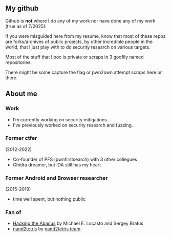 ## My github
Github is __not__ where I do any of my work nor have done any of my work (true as of 7/2025).

If you were misguided here from my resume, know that most of these repos are forks/archives of public projects, by other incredible people in the world, that I just play with to do security research on various targets. 

Most of the stuff that I poc is private or scraps in 3 goofily named repositories. 

There might be some capture the flag or pwn2own attempt scraps here or there.

## About me

### Work
- I’m currently working on security mitigations.
- I've previously worked on security research and fuzzing.

### Former ctfer
(2012-2022)
- Co-founder of PFS (pwnfirstsearch) with 3 other collegues
- Ghidra dreamer, but IDA still has my heart

### Former Android and Browser researcher
(2015-2019)
- time well spent, but nothing public
  
### Fan of
- [Hacking the Abacus](https://www.cs.dartmouth.edu/~sergey/drafts/sismat-manual-locasto.pdf) by Michael E. Locasto and Sergey Bratus
- [nand2tetris](https://www.nand2tetris.org/software) by [nand2tetris team](https://www.nand2tetris.org/copy-of-about)
  
